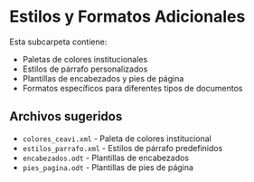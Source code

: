 # Estilos y Formatos Adicionales

Esta subcarpeta contiene:

- Paletas de colores institucionales
- Estilos de párrafo personalizados
- Plantillas de encabezados y pies de página
- Formatos específicos para diferentes tipos de documentos

## Archivos sugeridos

- `colores_ceavi.xml` - Paleta de colores institucional
- `estilos_parrafo.xml` - Estilos de párrafo predefinidos
- `encabezados.odt` - Plantillas de encabezados
- `pies_pagina.odt` - Plantillas de pies de página
